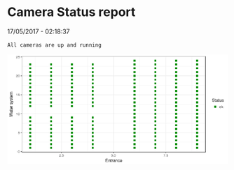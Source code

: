 Camera Status report
================
17/05/2017 - 02:18:37

    All cameras are up and running

![](camreport_files/figure-markdown_github/unnamed-chunk-2-1.png)
